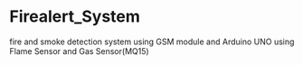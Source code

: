 # Firealert_System
fire and smoke detection system using GSM module and Arduino UNO using Flame Sensor and Gas Sensor(MQ15)
